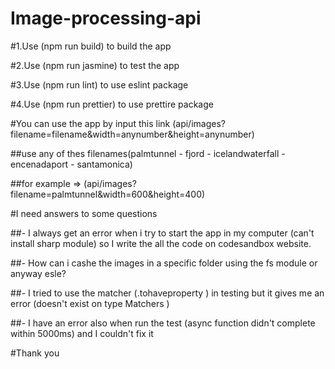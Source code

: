 # Image-processing-api

#1.Use (npm run build) to build the app

#2.Use (npm run jasmine) to test the app

#3.Use (npm run lint) to use eslint package

#4.Use (npm run prettier) to use prettire package

#You can use the app by input this link (api/images?filename=filename&width=anynumber&height=anynumber)

##use any of thes filenames(palmtunnel - fjord - icelandwaterfall - encenadaport - santamonica)

##for example => (api/images?filename=palmtunnel&width=600&height=400)



#I need answers to some questions

##- I always get an error when i try to start the app in my computer (can't install sharp module) so I write the all the code on codesandbox website.

##- How can i cashe the images in a specific folder using the fs module or anyway esle?

##- I tried to use the matcher (.tohaveproperty ) in testing but it gives me an error (doesn't exist on type Matchers <outputInfo>)
  
##- I have an error also when run the test (async function didn't complete within 5000ms) and I couldn't fix it
  
  
#Thank you 
